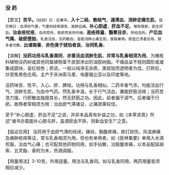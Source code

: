 ### 没     药 

【原文】**苦平。**<small>《经疏》曰：应兼辛。</small>**入十二经**。**散结气**，**通滞血**，**消肿定痛生肌**，<small>寇宗奭曰：血滞则气壅，气壅则经络满急、故肿且痛。</small>**补心胆虚**，**肝血不足**。<small>推陈致新，能生好血。</small>**治金疮杖疮**，<small>血肉受伤，故瘀而发热作痛。</small>**恶疮痔漏**，**翳晕目赤**，<small>肝经血热。</small>**产后血气痛**。**破瘀堕胎**。<small>乳香活血，没药散血，皆能消肿止痛生肌，故每兼用。疮疽已溃者忌用，脓多者勿敷。</small>**出诸南番**，**赤色类于琥珀者良**。**治同乳香**。
    
【讲解】**没药功用与乳香类同**，**亦善活血消肿生肌**，**并常与乳香相须为用**。为橄榄科植物没药树或其他同属植物茎干皮部渗出的油胶树脂。干燥品呈不规则圆形或凝集成圆块，呈红棕色；质坚。一般以纯净无杂质，类琥珀而透明者为佳。打碎后，炒至焦黑色应用。主产于非洲索马里、埃塞俄比亚以及印度等地。

没药味苦、性平。入心、肝、脾经。功用与乳香相似。二药辛香气浓，均能活血行气、消肿生肌，为血中气药。然乳香辛温，长于行气活血，兼能舒筋活络；没药苦泄力强，行瘀散血独擅其长，然无舒筋之功。因此，前者偏于调气，后者偏于行瘀。故两者常相须为用：治血瘀气滞诸证，止痛效果较佳。
     
至于“补心胆虚，肝血不足”之说，并非本品真有补益之功，如《本草求真》所述“诸书亦载能补心胆与肝，盖谓瘀血不除，则新血安生?”之意。
     
【临证应用】   没药用于血瘀气滞的经闭，痛经，胸腹疼痛，跌打损伤，风湿痹痛及痈肿疮疡等证，常与乳香相须为用。但也有单用者，如《医林集要》单用入水酒煎服，治血气心痛；也可配其他药物同用，如手拈散，治脘腹疼痛，以本品配延胡索、五灵脂、香附为末，热酒调服。

【用量用法】3-10克，外用适量。用法与乳香同。如与乳香同用，两药用量皆须相应减少。

 